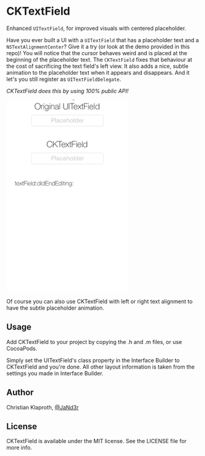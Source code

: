 CKTextField
===========

Enhanced `UITextField`, for improved visuals with centered placeholder.

Have you ever built a UI with a `UITextField` that has a placeholder text and a `NSTextAlignmentCenter`? Give it a try (or look at the demo provided in this repo)! You will notice that the cursor behaves weird and is placed at the beginning of the placeholder text. The `CKTextField` fixes that behaviour at the cost of sacrificing the text field's left view. It also adds a nice, subtle animation to the placeholder text when it appears and disappears. And it let's you still register as `UITextFieldDelegate`.

_CKTextField does this by using 100% public API!_

![](CKTextFieldDemo.gif)

Of course you can also use CKTextField with left or right text alignment to have the subtle placeholder animation.

## Usage

Add CKTextField to your project by copying the .h and .m files, or use CocoaPods.

Simply set the UITextField's class property in the Interface Builder to CKTextField and you're done. All other layout information is taken from the settings you made in Interface Builder.

## Author

Christian Klaproth, [@JaNd3r](http://twitter.com/JaNd3r)

## License

CKTextField is available under the MIT license. See the LICENSE file for more info.
